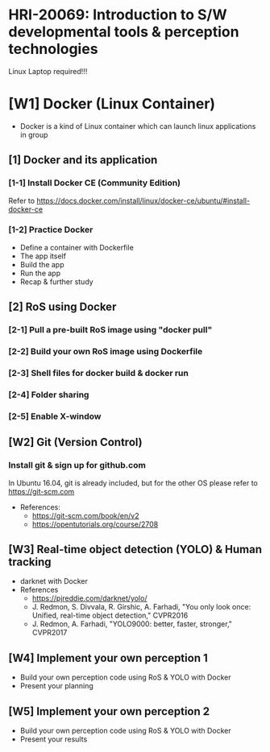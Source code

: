 # HRI-20069: Introduction to S/W developmental tools & perception technologies 

Linux Laptop required!!!

# [W1] Docker (Linux Container)
  * Docker is a kind of Linux container which can launch linux applications in group

## [1] Docker and its application
### [1-1] Install Docker CE (Community Edition)
Refer to https://docs.docker.com/install/linux/docker-ce/ubuntu/#install-docker-ce  

### [1-2] Practice Docker
  * Define a container with Dockerfile
  * The app itself
  * Build the app
  * Run the app
  * Recap & further study

## [2] RoS using Docker
### [2-1] Pull a pre-built RoS image using "docker pull"
### [2-2] Build your own RoS image using Dockerfile
### [2-3] Shell files for docker build & docker run
### [2-4] Folder sharing
### [2-5] Enable X-window


## [W2] Git (Version Control)

### Install git & sign up for github.com
In Ubuntu 16.04, git is already included, but for the other OS please refer to https://git-scm.com

  * References:
    * https://git-scm.com/book/en/v2
    * https://opentutorials.org/course/2708


## [W3] Real-time object detection (YOLO) & Human tracking
  * darknet with Docker
  * References
    * https://pjreddie.com/darknet/yolo/ 
    * J. Redmon, S. Divvala, R. Girshic, A. Farhadi, "You only look once: Unified, real-time object detection," CVPR2016
    * J. Redmon, A. Farhadi, "YOLO9000: better, faster, stronger," CVPR2017


## [W4] Implement your own perception 1
 * Build your own perception code using RoS & YOLO with Docker
 * Present your planning


## [W5] Implement your own perception 2
 * Build your own perception code using RoS & YOLO with Docker
 * Present your results
